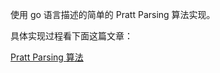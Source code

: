 使用 go 语言描述的简单的 Pratt Parsing 算法实现。

具体实现过程看下面这篇文章：

[Pratt Parsing 算法](https://zhengtianbao.com/posts/pratt-parsing/)

